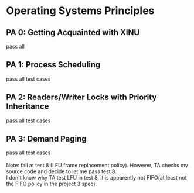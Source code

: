 # Operating Systems Principles

## PA 0: Getting Acquainted with XINU
pass all

## PA 1: Process Scheduling
pass all test cases

## PA 2: Readers/Writer Locks with Priority Inheritance
pass all test cases

## PA 3: Demand Paging
pass all test cases<br><br>
Note: fail at test 8 (LFU frame replacement policy). However, TA checks my source code and decide to let me pass test 8.<br>
I don't know why TA test LFU in test 8, it is apparently not FIFO(at least not the FIFO policy in the project 3 spec).
